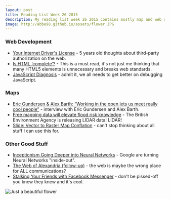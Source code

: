 ```yaml
---
layout: post
title: Reading List Week 26 2015
description: My reading list week 26 2015 contains mostly map and web dev stuff.
image: http://abbe98.github.io/assets/flower.JPG
---
```


### Web Development

 - [Your Internet Driver's License](http://blog.codinghorror.com/your-internet-drivers-license/) - 5 years old thoughts about third-party authorization on the web.
 - [Is HTML ‘complete’?](http://www.brucelawson.co.uk/2015/is-html-complete/) - This is a must read, it's not just me thinking that many HTML5 elements is unnecessary and breaks web standards.
 - [JavaScript Diagnosis](http://www.macwright.org/2015/03/10/javascript-diagnosis.html) - admit it, we all needs to get better on debugging JavaScript.

### Maps

 - [Eric Gundersen & Alex Barth: “Working in the open lets us meet really cool people”](http://geohipster.com/2015/06/15/eric-gundersen-alex-barth-working-in-the-open-lets-us-meet-really-cool-people/) - interview with Eric Gundersen and Alex Barth.
 - [Free mapping data will elevate flood risk knowledge](https://environmentagency.blog.gov.uk/2015/06/16/free-mapping-data-will-elevate-flood-risk-knowledge/) - The British Environment Agency is releasing LIDAR data! LIDAR! 
 - [Slide&#58;  Vector to Raster Map Conflation](https://github.com/paulmach/slide) - can't stop thinking about all stuff I can use this for.

### Other Good Stuff

 - [Inceptionism Going Deeper into Neural Networks](http://googleresearch.blogspot.se/2015/06/inceptionism-going-deeper-into-neural.html) - Google are turning Neural Networks "inside-out".
 - [The Web of Alexandria (follow-up)](http://worrydream.com/TheWebOfAlexandria/2.html) - the web is maybe the wrong place for ALL communications?
 - [Stalking Your Friends with Facebook Messenger](https://medium.com/faith-and-future/stalking-your-friends-with-facebook-messenger-9da8820bd27d) - don't be pissed-off you knew they knew and it's cool.

![Just a beautiful flower](http://abbe98.github.io/assets/flower.JPG)